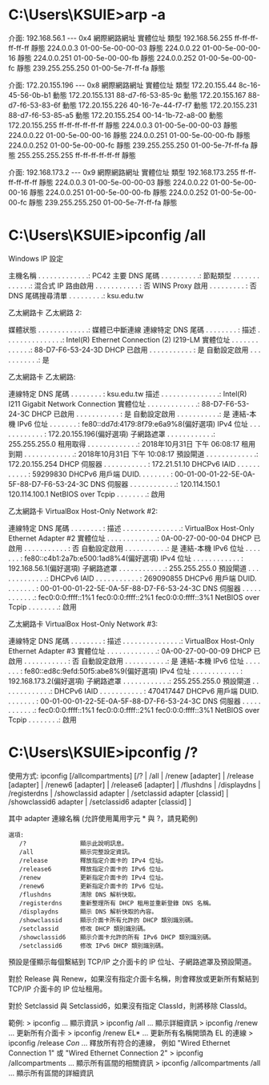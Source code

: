# C:\Users\KSUIE>arp -a

介面: 192.168.56.1 --- 0x4
  網際網路網址          實體位址               類型
  192.168.56.255        ff-ff-ff-ff-ff-ff     靜態
  224.0.0.3             01-00-5e-00-00-03     靜態
  224.0.0.22            01-00-5e-00-00-16     靜態
  224.0.0.251           01-00-5e-00-00-fb     靜態
  224.0.0.252           01-00-5e-00-00-fc     靜態
  239.255.255.250       01-00-5e-7f-ff-fa     靜態

介面: 172.20.155.196 --- 0x8
  網際網路網址          實體位址               類型
  172.20.155.44         8c-16-45-56-0b-b1     動態
  172.20.155.131        88-d7-f6-53-85-9c     動態
  172.20.155.167        88-d7-f6-53-83-6f     動態
  172.20.155.226        40-16-7e-44-f7-f7     動態
  172.20.155.231        88-d7-f6-53-85-a5     動態
  172.20.155.254        00-14-1b-72-a8-00     動態
  172.20.155.255        ff-ff-ff-ff-ff-ff     靜態
  224.0.0.3             01-00-5e-00-00-03     靜態
  224.0.0.22            01-00-5e-00-00-16     靜態
  224.0.0.251           01-00-5e-00-00-fb     靜態
  224.0.0.252           01-00-5e-00-00-fc     靜態
  239.255.255.250       01-00-5e-7f-ff-fa     靜態
  255.255.255.255       ff-ff-ff-ff-ff-ff     靜態

介面: 192.168.173.2 --- 0x9
  網際網路網址          實體位址               類型
  192.168.173.255       ff-ff-ff-ff-ff-ff     靜態
  224.0.0.3             01-00-5e-00-00-03     靜態
  224.0.0.22            01-00-5e-00-00-16     靜態
  224.0.0.251           01-00-5e-00-00-fb     靜態
  224.0.0.252           01-00-5e-00-00-fc     靜態
  239.255.255.250       01-00-5e-7f-ff-fa     靜態

# C:\Users\KSUIE>ipconfig /all

Windows IP 設定

   主機名稱 . . . . . . . . . . . . .: PC42
   主要 DNS 尾碼  . . . . . . . . . .:
   節點類型 . . . . . . . . . . . . .: 混合式
   IP 路由啟用 . . . . . . . . . . . : 否
   WINS Proxy 啟用 . . . . . . . . . : 否
   DNS 尾碼搜尋清單 . . . . . . . . .: ksu.edu.tw

乙太網路卡 乙太網路 2:

   媒體狀態 . . . . . . . . . . . . .: 媒體已中斷連線
   連線特定 DNS 尾碼 . . . . . . . . :
   描述 . . . . . . . . . . . . . . .: Intel(R) Ethernet Connection (2) I219-LM
   實體位址 . . . . . . . . . . . . .: 88-D7-F6-53-24-3D
   DHCP 已啟用 . . . . . . . . . . . : 是
   自動設定啟用 . . . . . . . . . . .: 是

乙太網路卡 乙太網路:

   連線特定 DNS 尾碼 . . . . . . . . : ksu.edu.tw
   描述 . . . . . . . . . . . . . . .: Intel(R) I211 Gigabit Network Connection
   實體位址 . . . . . . . . . . . . .: 88-D7-F6-53-24-3C
   DHCP 已啟用 . . . . . . . . . . . : 是
   自動設定啟用 . . . . . . . . . . .: 是
   連結-本機 IPv6 位址 . . . . . . . : fe80::dd7d:4179:8f79:e6a9%8(偏好選項)
   IPv4 位址 . . . . . . . . . . . . : 172.20.155.196(偏好選項)
   子網路遮罩 . . . . . . . . . . . .: 255.255.255.0
   租用取得 . . . . . . . . . . . . .: 2018年10月31日 下午 06:08:17
   租用到期 . . . . . . . . . . . . .: 2018年10月31日 下午 10:08:17
   預設閘道 . . . . . . . . . . . . .: 172.20.155.254
   DHCP 伺服器 . . . . . . . . . . . : 172.21.51.10
   DHCPv6 IAID . . . . . . . . . . . : 59299830
   DHCPv6 用戶端 DUID. . . . . . . . : 00-01-00-01-22-5E-0A-5F-88-D7-F6-53-24-3C
   DNS 伺服器 . . . . . . . . . . . .: 120.114.150.1
                                       120.114.100.1
   NetBIOS over Tcpip . . . . . . . .: 啟用

乙太網路卡 VirtualBox Host-Only Network #2:

   連線特定 DNS 尾碼 . . . . . . . . :
   描述 . . . . . . . . . . . . . . .: VirtualBox Host-Only Ethernet Adapter #2
   實體位址 . . . . . . . . . . . . .: 0A-00-27-00-00-04
   DHCP 已啟用 . . . . . . . . . . . : 否
   自動設定啟用 . . . . . . . . . . .: 是
   連結-本機 IPv6 位址 . . . . . . . : fe80::c4b1:2a7b:e500:1ad8%4(偏好選項)
   IPv4 位址 . . . . . . . . . . . . : 192.168.56.1(偏好選項)
   子網路遮罩 . . . . . . . . . . . .: 255.255.255.0
   預設閘道 . . . . . . . . . . . . .:
   DHCPv6 IAID . . . . . . . . . . . : 269090855
   DHCPv6 用戶端 DUID. . . . . . . . : 00-01-00-01-22-5E-0A-5F-88-D7-F6-53-24-3C
   DNS 伺服器 . . . . . . . . . . . .: fec0:0:0:ffff::1%1
                                       fec0:0:0:ffff::2%1
                                       fec0:0:0:ffff::3%1
   NetBIOS over Tcpip . . . . . . . .: 啟用

乙太網路卡 VirtualBox Host-Only Network #3:

   連線特定 DNS 尾碼 . . . . . . . . :
   描述 . . . . . . . . . . . . . . .: VirtualBox Host-Only Ethernet Adapter #3
   實體位址 . . . . . . . . . . . . .: 0A-00-27-00-00-09
   DHCP 已啟用 . . . . . . . . . . . : 否
   自動設定啟用 . . . . . . . . . . .: 是
   連結-本機 IPv6 位址 . . . . . . . : fe80::ed8c:9efd:50f5:abe8%9(偏好選項)
   IPv4 位址 . . . . . . . . . . . . : 192.168.173.2(偏好選項)
   子網路遮罩 . . . . . . . . . . . .: 255.255.255.0
   預設閘道 . . . . . . . . . . . . .:
   DHCPv6 IAID . . . . . . . . . . . : 470417447
   DHCPv6 用戶端 DUID. . . . . . . . : 00-01-00-01-22-5E-0A-5F-88-D7-F6-53-24-3C
   DNS 伺服器 . . . . . . . . . . . .: fec0:0:0:ffff::1%1
                                       fec0:0:0:ffff::2%1
                                       fec0:0:0:ffff::3%1
   NetBIOS over Tcpip . . . . . . . .: 啟用

# C:\Users\KSUIE>ipconfig /?

使用方式:
        ipconfig [/allcompartments] [/? | /all |
                                 /renew [adapter] | /release [adapter] |
                                 /renew6 [adapter] | /release6 [adapter] |
                                 /flushdns | /displaydns | /registerdns |
                                 /showclassid adapter |
                                 /setclassid adapter [classid] |
                                 /showclassid6 adapter |
                                 /setclassid6 adapter [classid] ]


其中
    adapter             連線名稱
                       (允許使用萬用字元 * 與 ?，請見範例)

    選項:
       /?               顯示此說明訊息。
       /all             顯示完整設定資訊。
       /release         釋放指定介面卡的 IPv4 位址。
       /release6        釋放指定介面卡的 IPv6 位址。
       /renew           更新指定介面卡的 IPv4 位址。
       /renew6          更新指定介面卡的 IPv6 位址。
       /flushdns        清除 DNS 解析快取。
       /registerdns     重新整理所有 DHCP 租用並重新登錄 DNS 名稱。
       /displaydns      顯示 DNS 解析快取的內容。
       /showclassid     顯示介面卡所有允許的 DHCP 類別識別碼。
       /setclassid      修改 DHCP 類別識別碼。
       /showclassid6    顯示介面卡允許的所有 IPv6 DHCP 類別識別碼。
       /setclassid6     修改 IPv6 DHCP 類別識別碼。

預設是僅顯示每個繫結到 TCP/IP 之介面卡的 IP 位址、子網路遮罩及預設閘道。

對於 Release 與 Renew，如果沒有指定介面卡名稱，則會釋放或更新所有繫結到
TCP/IP 介面卡的 IP 位址租用。

對於 Setclassid 與 Setclassid6，如果沒有指定 ClassId，則將移除 ClassId。

範例:
    > ipconfig                       ... 顯示資訊
    > ipconfig /all                  ... 顯示詳細資訊
    > ipconfig /renew                ... 更新所有介面卡
    > ipconfig /renew EL*            ... 更新所有名稱開頭為 EL 的連線
    > ipconfig /release *Con*        ... 釋放所有符合的連線，
                                         例如 "Wired Ethernet Connection 1" 或
                                              "Wired Ethernet Connection 2"
    > ipconfig /allcompartments      ... 顯示所有區間的相關資訊
    > ipconfig /allcompartments /all ... 顯示所有區間的詳細資訊
